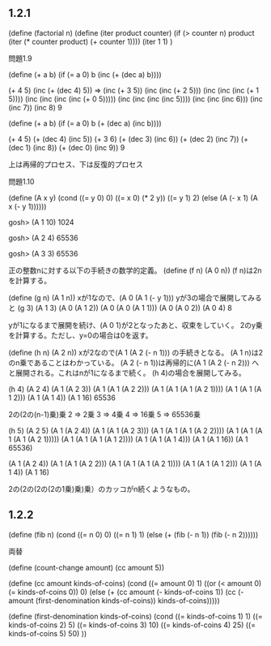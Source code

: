## 1.2.1

(define (factorial n)
  (define (iter product counter)
    (if (> counter n)
      product
      (iter (* counter product)
            (+ counter 1))))
  (iter 1 1)
  )

問題1.9

(define (+ a b)
  (if (= a 0)
    b
    (inc (+ (dec a) b))))

(+ 4 5)
(inc (+ (dec 4) 5)) => (inc (+ 3 5))
(inc (inc (+ 2 5)))
(inc (inc (inc (+ 1 5))))
(inc (inc (inc (inc (+ 0 5)))))
(inc (inc (inc (inc 5))))
(inc (inc (inc 6)))
(inc (inc 7))
(inc 8)
9

(define (+ a b)
  (if (= a 0)
    b
    (+ (dec a) (inc b))))

(+ 4 5)
(+ (dec 4) (inc 5))
(+ 3 6)
(+ (dec 3) (inc 6))
(+ (dec 2) (inc 7))
(+ (dec 1) (inc 8))
(+ (dec 0) (inc 9))
9

上は再帰的プロセス、下は反復的プロセス

問題1.10

(define (A x y)
  (cond ((= y 0) 0)
        ((= x 0) (* 2 y))
        ((= y 1) 2)
        (else (A (- x 1)
                (A x (- y 1))))))

gosh> (A 1 10)
1024

gosh> (A 2 4)
65536

gosh> (A 3 3)
65536

正の整数nに対する以下の手続きの数学的定義。
(define (f n) (A 0 n))
(f n)は2nを計算する。

(define (g n) (A 1 n))
xが1なので、(A 0 (A 1 (- y 1)))
yが3の場合で展開してみると
(g 3)
(A 1 3)
(A 0 (A 1 2))
(A 0 (A 0 (A 1 1)))
(A 0 (A 0 2))
(A 0 4)
8

yが1になるまで展開を続け、(A 0 1)が2となったあと、収束をしていく。
2のy乗を計算する。ただし、y=0の場合は0を返す。

(define (h n) (A 2 n))
xが2なので(A 1 (A 2 (- n 1))) の手続きとなる。
(A 1 n)は2のn乗であることはわかっている。
(A 2 (- n 1))は再帰的に(A 1 (A 2 (- n 2))) へと展開される。これはnが1になるまで続く。
(h 4)の場合を展開してみる。

(h 4)
(A 2 4)
(A 1 (A 2 3))
(A 1 (A 1 (A 2 2)))
(A 1 (A 1 (A 1 (A 2 1))))
(A 1 (A 1 (A 1 2)))
(A 1 (A 1 4))
(A 1 16)
65536

2の(2の(n-1)乗)乗
2 => 2乗
3 => 4乗
4 => 16乗
5 => 65536乗

(h 5)
(A 2 5)
(A 1 (A 2 4))
(A 1 (A 1 (A 2 3)))
(A 1 (A 1 (A 1 (A 2 2))))
(A 1 (A 1 (A 1 (A 1 (A 2 1)))))
(A 1 (A 1 (A 1 (A 1 2))))
(A 1 (A 1 (A 1 4)))
(A 1 (A 1 16))
(A 1 65536)


(A 1 (A 2 4))
(A 1 (A 1 (A 2 2)))
(A 1 (A 1 (A 1 (A 2 1))))
(A 1 (A 1 (A 1 2)))
(A 1 (A 1 4))
(A 1 16)

2の(2の(2の(2の1乗)乗)乗）のカッコがn続くようなもの。

## 1.2.2

(define (fib n)
  (cond ((= n 0) 0)
        ((= n 1) 1)
        (else (+ (fib (- n 1))
                  (fib (- n 2))))))

両替

(define (count-change amount)
  (cc amount 5))

(define (cc amount kinds-of-coins)
  (cond ((= amount 0) 1)
        ((or (< amount 0) (= kinds-of-coins 0)) 0)
        (else (+ (cc amount
                    (- kinds-of-coins 1))
                  (cc (- amount
                        (first-denomination kinds-of-coins))
                        kinds-of-coins)))))

(define (first-denomination kinds-of-coins)
  (cond ((= kinds-of-coins 1) 1)
        ((= kinds-of-coins 2) 5)
        ((= kinds-of-coins 3) 10)
        ((= kinds-of-coins 4) 25)
        ((= kinds-of-coins 5) 50)
         ))
